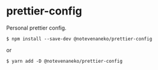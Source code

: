 # prettier-config

Personal prettier config.

`$ npm install --save-dev @notevenaneko/prettier-config`

or

`$ yarn add -D @notevenaneko/prettier-config`
